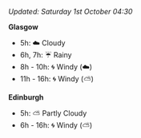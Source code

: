 *Updated: Saturday 1st October 04:30*

**Glasgow**

* 5h: :cloud: Cloudy
* 6h, 7h: :umbrella: Rainy
* 8h - 10h: :cyclone: Windy (:cloud:)
* 11h - 16h: :cyclone: Windy (:partly_sunny:)

**Edinburgh**

* 5h: :partly_sunny: Partly Cloudy
* 6h - 16h: :cyclone: Windy (:partly_sunny:)
